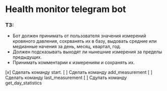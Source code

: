 # Health monitor telegram bot

### ТЗ:

- Бот должен принимать от пользователя значения измерений кровяного давления, сохрванять их в базу, выдовать средние или медианные начения за день, месяц, квартал, год.
- Должен подсказывать выходят ли нынешние измерения за пределы предыдущих.
- Принимать комментарии к измерениям и сохранять их.

[x] Сделать команду start.
[ ] Сделать команду add_measurement
[ ] Сделать команду last_measurement
[ ] Сдулать команду get_day_statistics
